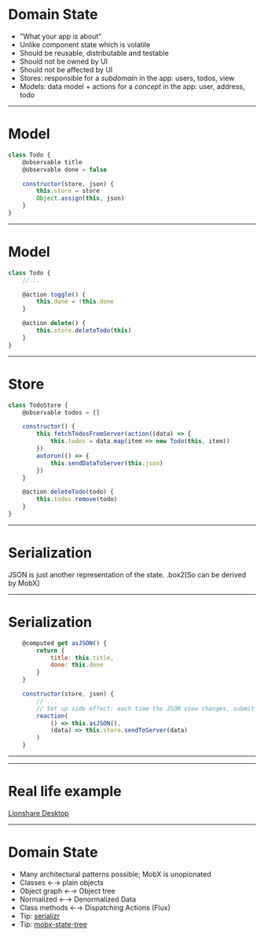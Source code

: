 # Domain State

* "What your app is about"
* Unlike component state which is volatile
* Should be reusable, distributable and testable
* Should not be owned by UI
* Should not be affected by UI
* Stores: responsible for a _subdomain_ in the app: users, todos, view
* Models: data model + actions for a _concept_ in the app: user, address, todo

---

# Model

```javascript
class Todo {
    @observable title
    @observable done = false

    constructor(store, json) {
        this.store = store
        Object.assign(this, json)
    }
}
```
---

# Model

```javascript
class Todo {
    //...

    @action toggle() {
        this.done = !this.done
    }

    @action delete() {
        this.store.deleteTodo(this)
    }
}
```

---

# Store

```javascript
class TodoStore {
    @observable todos = []

    constructor() {
        this.fetchTodosFromServer(action((data) => {
            this.todos = data.map(item => new Todo(this, item))
        })
        autorun(() => {
            this.sendDataToServer(this.json)
        })
    }

    @action deleteTodo(todo) {
        this.todos.remove(todo)
    }
}
```

---

# Serialization

JSON is just another representation of the state.
.box2[So can be derived by MobX]

---

# Serialization

```javascript
    @computed get asJSON() {
        return {
            title: this.title,
            done: this.done
        }
    }

    constructor(store, json) {
        // ...
        // Set up side effect: each time the JSON view changes, submit it
        reaction(
            () => this.asJSON(),
            (data) => this.store.sendToServer(data)
        )
    }
```
---


---

# Real life example

[Lionshare Desktop](https://github.com/lionsharecapital/lionshare-desktop/blob/ef9d153a0033a446b8057cfb1fb726751be329b9/src/stores/PricesStore.js)

---

# Domain State

* Many architectural patterns possible; MobX is unopionated
* Classes &larr;&rarr; plain objects
* Object graph &larr;&rarr; Object tree
* Normalized &larr;&rarr; Denormalized Data
* Class methods &larr;&rarr; Dispatching Actions (Flux)
* Tip: [serializr](https://github.com/mobxjs/serializr)
* Tip: [mobx-state-tree](https://github.com/mobxjs/mobx-state-tree)

